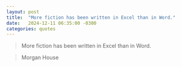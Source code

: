 ```yaml
---
layout: post
title:  "More fiction has been written in Excel than in Word."
date:   2024-12-11 06:35:00 -0300
categories: quotes
---
```

>More fiction has been written in Excel than in Word.

>Morgan House
